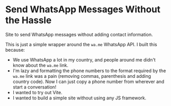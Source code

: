 # Send WhatsApp Messages Without the Hassle

Site to send WhatsApp messages without adding contact information.

This is just a simple wrapper around the `wa.me` WhatsApp API. I built this because:

* We use WhatsApp a lot in my country, and people around me didn't know about the `wa.me` link.
* I'm lazy and formatting the phone numbers to the format required by the `wa.me` link was a pain (removing commas, parenthesis and adding country code). Now I can just copy a phone number from wherever and start a conversation!
* I wanted to try out Vite.
* I wanted to build a simple site without using any JS framework.
